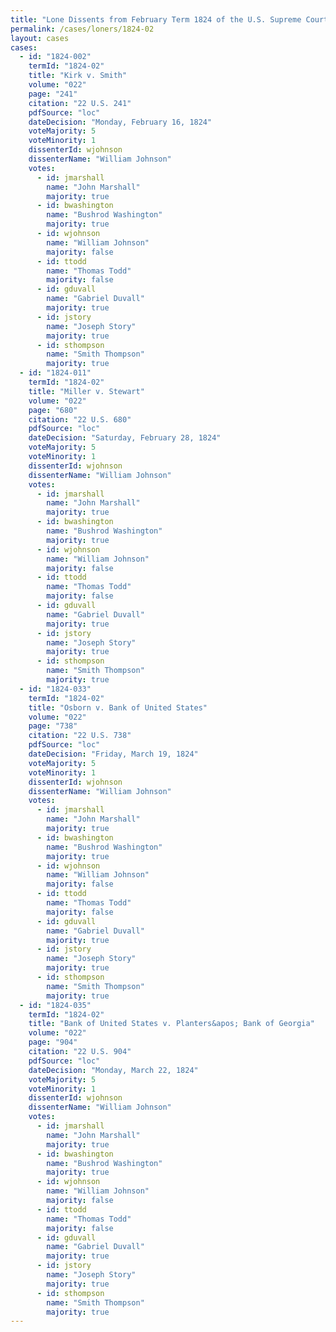 ```yaml
---
title: "Lone Dissents from February Term 1824 of the U.S. Supreme Court"
permalink: /cases/loners/1824-02
layout: cases
cases:
  - id: "1824-002"
    termId: "1824-02"
    title: "Kirk v. Smith"
    volume: "022"
    page: "241"
    citation: "22 U.S. 241"
    pdfSource: "loc"
    dateDecision: "Monday, February 16, 1824"
    voteMajority: 5
    voteMinority: 1
    dissenterId: wjohnson
    dissenterName: "William Johnson"
    votes:
      - id: jmarshall
        name: "John Marshall"
        majority: true
      - id: bwashington
        name: "Bushrod Washington"
        majority: true
      - id: wjohnson
        name: "William Johnson"
        majority: false
      - id: ttodd
        name: "Thomas Todd"
        majority: false
      - id: gduvall
        name: "Gabriel Duvall"
        majority: true
      - id: jstory
        name: "Joseph Story"
        majority: true
      - id: sthompson
        name: "Smith Thompson"
        majority: true
  - id: "1824-011"
    termId: "1824-02"
    title: "Miller v. Stewart"
    volume: "022"
    page: "680"
    citation: "22 U.S. 680"
    pdfSource: "loc"
    dateDecision: "Saturday, February 28, 1824"
    voteMajority: 5
    voteMinority: 1
    dissenterId: wjohnson
    dissenterName: "William Johnson"
    votes:
      - id: jmarshall
        name: "John Marshall"
        majority: true
      - id: bwashington
        name: "Bushrod Washington"
        majority: true
      - id: wjohnson
        name: "William Johnson"
        majority: false
      - id: ttodd
        name: "Thomas Todd"
        majority: false
      - id: gduvall
        name: "Gabriel Duvall"
        majority: true
      - id: jstory
        name: "Joseph Story"
        majority: true
      - id: sthompson
        name: "Smith Thompson"
        majority: true
  - id: "1824-033"
    termId: "1824-02"
    title: "Osborn v. Bank of United States"
    volume: "022"
    page: "738"
    citation: "22 U.S. 738"
    pdfSource: "loc"
    dateDecision: "Friday, March 19, 1824"
    voteMajority: 5
    voteMinority: 1
    dissenterId: wjohnson
    dissenterName: "William Johnson"
    votes:
      - id: jmarshall
        name: "John Marshall"
        majority: true
      - id: bwashington
        name: "Bushrod Washington"
        majority: true
      - id: wjohnson
        name: "William Johnson"
        majority: false
      - id: ttodd
        name: "Thomas Todd"
        majority: false
      - id: gduvall
        name: "Gabriel Duvall"
        majority: true
      - id: jstory
        name: "Joseph Story"
        majority: true
      - id: sthompson
        name: "Smith Thompson"
        majority: true
  - id: "1824-035"
    termId: "1824-02"
    title: "Bank of United States v. Planters&apos; Bank of Georgia"
    volume: "022"
    page: "904"
    citation: "22 U.S. 904"
    pdfSource: "loc"
    dateDecision: "Monday, March 22, 1824"
    voteMajority: 5
    voteMinority: 1
    dissenterId: wjohnson
    dissenterName: "William Johnson"
    votes:
      - id: jmarshall
        name: "John Marshall"
        majority: true
      - id: bwashington
        name: "Bushrod Washington"
        majority: true
      - id: wjohnson
        name: "William Johnson"
        majority: false
      - id: ttodd
        name: "Thomas Todd"
        majority: false
      - id: gduvall
        name: "Gabriel Duvall"
        majority: true
      - id: jstory
        name: "Joseph Story"
        majority: true
      - id: sthompson
        name: "Smith Thompson"
        majority: true
---
```

